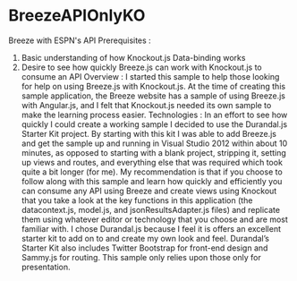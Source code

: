 BreezeAPIOnlyKO
===============

Breeze with ESPN's API
Prerequisites : 
1.  Basic understanding of how Knockout.js Data-binding works
2.	Desire to see how quickly Breeze.js can work with Knockout.js to consume an API
Overview :
I started this sample to help those looking for help on using Breeze.js with Knockout.js.  At the time of creating this sample application, the Breeze website has a sample of using Breeze.js with Angular.js, and I felt that Knockout.js needed its own sample to make the learning process easier.
Technologies :
In an effort to see how quickly I could create a working sample I decided to use the Durandal.js Starter Kit project.  By starting with this kit I was able to add Breeze.js and get the sample up and running in Visual Studio 2012 within about 10 minutes, as opposed to starting with a blank project, stripping it, setting up views and routes, and everything else that was required which took quite a bit longer (for me).
My recommendation is that if you choose to follow along with this sample and learn how quickly and efficiently you can consume any API using Breeze and create views using Knockout that you take a look at the key functions in this application (the datacontext.js, model.js, and jsonResultsAdapter.js files) and replicate them using whatever editor or technology that you choose and are most familiar with.  I chose Durandal.js because I feel it is offers an excellent starter kit to add on to and create my own look and feel.  Durandal’s Starter Kit also includes Twitter Bootstrap for front-end design and Sammy.js for routing.  This sample only relies upon those only for presentation.
